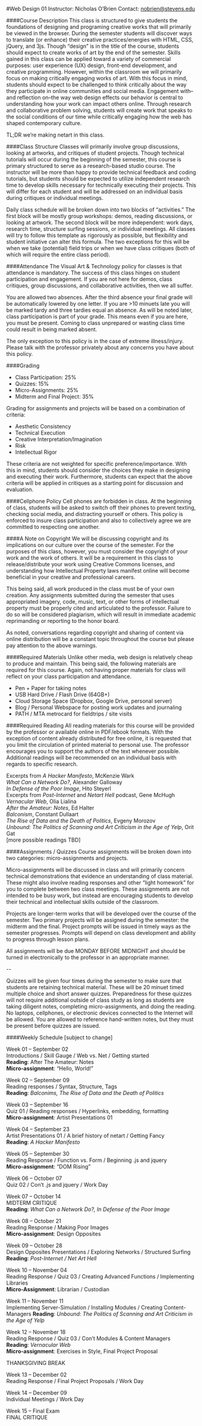 #Web Design 01
Instructor: Nicholas O’Brien
Contact: nobrien@stevens.edu

####Course Description
This class is structured to give students the foundations of designing and programing creative works that will primarily be viewed in the browser. During the semester students will discover ways to translate (or enhance) their creative practices/energies with HTML, CSS, jQuery, and 3js. Though “design” is in the title of the course, students should expect to create works of art by the end of the semester. Skills gained in this class can be applied toward a variety of commercial purposes: user experience (UX) design, front-end development, and creative programming. However, within the classroom we will primarily focus on making critically engaging works of art. With this focus in mind, students should expect to be challenged to think critically about the way they participate in online communities and social media. Engagement with–and reflection on–the way web design effects our behavior is central to understanding how your work can impact others online. Through research and collaborative problem solving, students will create work that speaks to the social conditions of our time while critically engaging how the web has shaped contemporary culture.

TL;DR we’re making netart in this class.

####Class Structure
Classes will primarily involve group discussions, looking at artworks, and critiques of student projects. Though technical tutorials will occur during the beginning of the semester, this course is primary structured to serve as a research-based studio course. The instructor will be more than happy to provide technical feedback and coding tutorials, but students should be expected to utilize independent research time to develop skills necessary for technically executing their projects. This will differ for each student and will be addressed on an individual basis during critiques or individual meetings.

Daily class schedule will be broken down into two blocks of “activities.” The first block will be mostly group workshops: demos, reading discussions, or looking at artwork. The second block will be more independent: work days, research time, structure surfing sessions, or individual meetings. All classes will try to follow this template as rigorously as possible, but flexibility and student initiative can alter this formula. The two exceptions for this will be when we take (potential) field trips or when we have class critiques (both of which will require the entire class period).

####Attendance
The Visual Art & Technology policy for classes is that attendance is mandatory. The success of this class hinges on student participation and engagement. If you are not here for demos, class critiques, group discussions, and collaborative activities, then we all suffer.

You are allowed two absences. After the third absence your final grade will be automatically lowered by one letter. If you are >10 minuets late you will be marked tardy and three tardies equal an absence. As will be noted later, class participation is part of your grade. This means even if you are here, you must be present. Coming to class unprepared or wasting class time could result in being marked absent.

The only exception to this policy is in the case of extreme illness/injury. Please talk with the professor privately about any concerns you have about this policy.

####Grading
* Class Participation: 25%			
* Quizzes: 15%
* Micro-Assignments: 25%	
* Midterm and Final Project: 35%

Grading for assignments and projects will be based on a combination of criteria:

* Aesthetic Consistency
* Technical Execution
* Creative Interpretation/Imagination
* Risk
* Intellectual Rigor

These criteria are not weighted for specific preference/importance. With this in mind, students should consider the choices they make in designing and executing their work. Furthermore, students can expect that the above criteria will be applied in critiques as a starting point for discussion and evaluation.

####Cellphone Policy
Cell phones are forbidden in class. At the beginning of class, students will be asked to switch off their phones to prevent texting, checking social media, and distracting yourself or others. This policy is enforced to insure class participation and also to collectively agree we are committed to respecting one another.

####A Note on Copyright
We will be discussing copyright and its implications on our culture over the course of the semester. For the purposes of this class, however, you must consider the copyright of your work and the work of others. It will be a requirement in this class to release/distribute your work using Creative Commons licenses, and understanding how Intellectual Property laws manifest online will become beneficial in your creative and professional careers.

This being said, all work produced in the class must be of your own creation. Any assignments submitted during the semester that uses appropriated imagery, code, music, text, or other forms of intellectual property must be properly cited and articulated to the professor. Failure to do so will be considered plagiarism, which will result in immediate academic reprimanding or reporting to the honor board.

As noted, conversations regarding copyright and sharing of content via online distribution will be a constant topic throughout the course but please pay attention to the above warnings.

####Required Materials
Unlike other media, web design is relatively cheap to produce and maintain. This being said, the following materials are required for this course. Again, not having proper materials for class will reflect on your class participation and attendance.

* Pen + Paper for taking notes
* USB Hard Drive / Flash Drive (64GB+)
* Cloud Storage Space (Dropbox, Google Drive, personal server)
* Blog / Personal Webspace for posting work updates and journaling
* PATH / MTA metrocard for fieldtrips / site visits

####Required Reading
All reading materials for this course will be provided by the professor or available online in PDF/ebook formats. With the exception of content already distributed for free online, it is requested that you limit the circulation of printed material to personal use. The professor encourages you to support the authors of the text whenever possible. Additional readings will be recommended on an individual basis with regards to specific research.

Excerpts from *A Hacker Manifesto*, McKenzie Wark<br />
*What Can a Network Do?*, Alexander Galloway<br />
*In Defense of the Poor Image*, Hito Steyerl<br />
Excerpts from *Post-Internet* and *Netart Hell* podcast, Gene McHugh<br />
*Vernacular Web*, Olia Lialina<br />
*After the Amateur: Notes*, Ed Halter<br />
*Balconism*, Constant Dullaart<br />
*The Rise of Data and the Death of Politics*, Evgeny Morozov<br />
*Unbound: The Politics of Scanning and Art Criticism in the Age of Yelp*, Orit Gat<br />
[more possible readings TBD]

####Assignments / Quizzes
Course assignments will be broken down into two categories: micro-assignments and projects. 

Micro-assignments will be discussed in class and will primarily concern technical demonstrations that evidence an understanding of class material. These might also involve reading responses and other “light homework” for you to complete between two class meetings. These assignments are not intended to be busy work, but instead are encouraging students to develop their technical and intellectual skills outside of the classroom.

Projects are longer-term works that will be developed over the course of the semester. Two primary projects will be assigned during the semester: the midterm and the final. Project prompts will be issued in timely ways as the semester progresses. Prompts will depend on class development and ability to progress through lesson plans.

All assignments will be due MONDAY BEFORE MIDNIGHT and should be turned in electronically to the professor in an appropriate manner.

--

Quizzes will be given four times during the semester to make sure that students are retaining technical material. These will be 20 minuet timed multiple choice and short answer quizzes. Preparedness for these quizzes will not require additional outside of class study as long as students are taking diligent notes, completing micro-assignments, and doing the reading. No laptops, cellphones, or electronic devices connected to the Internet will be allowed. You are allowed to reference hand-written notes, but they must be present before quizzes are issued.

####Weekly Schedule
[subject to change]

Week 01 – September 02 <br />
Introductions / Skill Gauge / Web vs. Net / Getting started<br />
**Reading**: After The Amateur: Notes<br />
**Micro-assignment**: “Hello, World!”<br />

Week 02 – September 09<br />
Reading responses / Syntax, Structure, Tags<br />
**Reading**: *Balconims, The Rise of Data and the Death of Politics*

Week 03 – September 16<br />
Quiz 01 / Reading responses / Hyperlinks, embedding, formatting<br />
**Micro-assignment**: Artist Presentations 01

Week 04 – September 23<br />
Artist Presentations 01 / A brief history of netart / Getting Fancy<br />
**Reading**: *A Hacker Manifesto*

Week 05 – September 30<br />
Reading Response / Function vs. Form / Beginning .js and jquery <br />
**Micro-assignment**: “DOM Rising”

Week 06 – October 07<br />
Quiz 02 / Con’t .js and jquery / Work Day

Week 07 – October 14<br />
MIDTERM CRITIQUE<br />
**Reading**: *What Can a Network Do?, In Defense of the Poor Image*

Week 08 – October 21<br />
Reading Response / Making Poor Images <br />
**Micro-assignment**: Design Opposites<br />

Week 09 – October 28<br />
Design Opposites Presentations / Exploring Networks / Structured Surfing<br />
**Reading**: *Post-Internet / Net Art Hell*

Week 10 – November 04<br />
Reading Response / Quiz 03 / Creating Advanced Functions / Implementing Libraries <br />
**Micro-Assignment**: Librarian / Custodian

Week 11 – November 11<br />
Implementing Server-Simulation / Installing Modules / Creating Content-Managers
**Reading**: *Unbound: The Politics of Scanning and Art Criticism in the Age of Yelp*

Week 12 – November 18<br />
Reading Response / Quiz 03 / Con’t Modules & Content Managers<br />
**Reading**: *Vernacular Web*<br />
**Micro-assignment**: Exercises in Style, Final Project Proposal

THANKSGIVING BREAK

Week 13 – December 02<br />
Reading Response / Final Project Proposals / Work Day

Week 14 – December 09<br />
Individual Meetings / Work Day

Week 15 – Final Exam<br />
FINAL CRITIQUE
